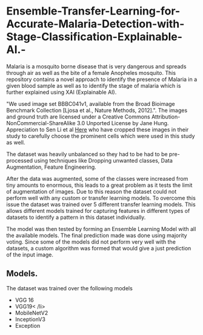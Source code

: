 # Ensemble-Transfer-Learning-for-Accurate-Malaria-Detection-with-Stage-Classification-Explainable-AI.-
Malaria is a mosquito borne disease that is very dangerous and spreads through air as well as the bite of a female Anopheles mosquito. This repository contains a novel approach to identify the presence of Malaria in a given blood sample as well as to identify the stage of malaria which is further explained using XAI (Explainable AI). 
<p> "We used image set BBBC041v1, available from the Broad Bioimage Benchmark Collection [Ljosa et al., Nature Methods, 2012].". The images and ground truth are licensed under a Creative Commons Attribution-NonCommercial-ShareAlike 3.0 Unported License by Jane Hung. Appreciation to Sen Li et al <a href="https://github.com/senli2018/DTGCN_2021">Here</a> who have cropped these images in their study to carefully choose the prominent cells which were used in this study as well. 
<p>
  The dataset was heavily unbalanced so they had to be had to be pre-processed using techniques like Dropping unwanted classes, Data Augmentation, Feature Engineering.
  <p>
    After the data was augmented, some of the classes were increased from tiny amounts to enormous, this leads to a great problem as it tests the limit of augmentation of images. Due to this reason the dataset could not perform well with any custom or transfer learning models. To overcome this issue the dataset was trained over 5 different transfer learning models. This allows different models trained for capturing features in different types of datasets to identify a pattern in this dataset individually.  
  </p>
  The model was then tested by forming an Ensemble Learning Model with all the available models. The final prediction made was done using majority voting. Since some of the models did not perform very well with the datasets, a custom algorithm was formed that would give a just prediction of the input image.
</p>
<h2>Models.</h2> 
<p>
  The dataset was trained over the following models 
  <ul>
    <li> VGG 16</li>
    <li> VGG19< /li>
    <li> MobileNetV2</li>
    <li> InceptionV3</li>
    <li> Exception</li>
  </ul>
</p>
